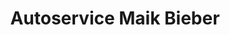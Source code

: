 ---
title: "Autoservice Maik Bieber"
url: /lichtenberg-erzgeb/autoservice-maik-bieber/
shop: Autowerkstatt
---